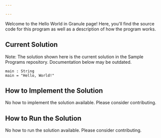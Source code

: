 ```yaml
---

---
```


Welcome to the Hello World in Granule page! Here, you'll find the source code for this program as well as a description of how the program works.

## Current Solution

Note: The solution shown here is the current solution in the Sample Programs repository. Documentation below may be outdated.

```Granule
main : String
main = "Hello, World!"
```

## How to Implement the Solution

No how to implement the solution available. Please consider contributing.

## How to Run the Solution

No how to run the solution available. Please consider contributing.
